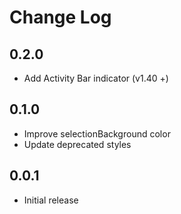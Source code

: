 # Change Log

## 0.2.0

- Add Activity Bar indicator (v1.40 +)

## 0.1.0

- Improve selectionBackground color
- Update deprecated styles

## 0.0.1

- Initial release
